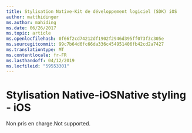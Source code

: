 ```yaml
---
title: Stylisation Native-Kit de développement logiciel (SDK) iOS
author: matthidinger
ms.author: mahiding
ms.date: 06/26/2017
ms.topic: article
ms.openlocfilehash: 0f66f2cd74212df1902f2946d395ff073f3c305e
ms.sourcegitcommit: 99c7b64d6fc66da336c454951406fb42cd2a7427
ms.translationtype: MT
ms.contentlocale: fr-FR
ms.lasthandoff: 04/12/2019
ms.locfileid: "59553301"
---
```

# <a name="native-styling---ios"></a><span data-ttu-id="0fa5a-102">Stylisation Native-iOS</span><span class="sxs-lookup"><span data-stu-id="0fa5a-102">Native styling - iOS</span></span>

<span data-ttu-id="0fa5a-103">Non pris en charge.</span><span class="sxs-lookup"><span data-stu-id="0fa5a-103">Not supported.</span></span>